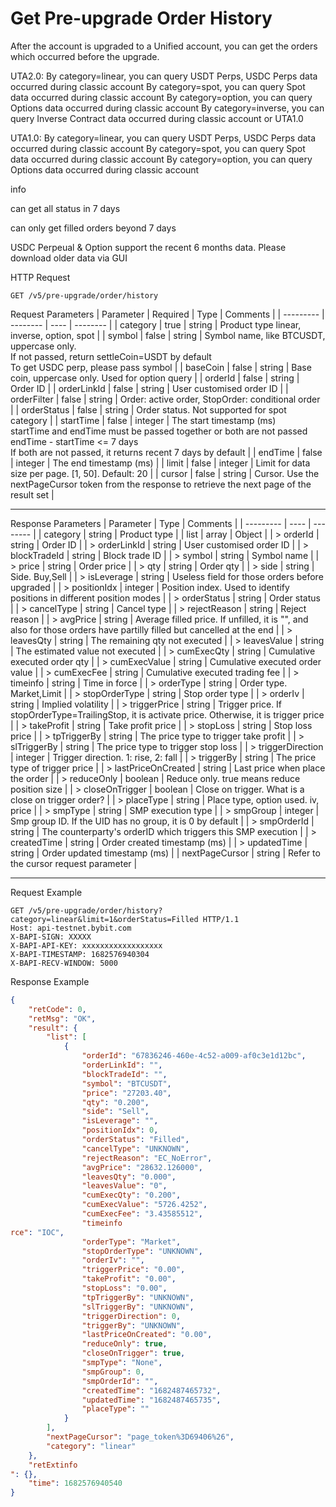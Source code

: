 # Get Pre-upgrade Order History
After the account is upgraded to a Unified account, you can get the orders which occurred before the upgrade.

UTA2.0:
By category=linear, you can query USDT Perps, USDC Perps data occurred during classic account
By category=spot, you can query Spot data occurred during classic account
By category=option, you can query Options data occurred during classic account
By category=inverse, you can query Inverse Contract data occurred during classic account or UTA1.0

UTA1.0:
By category=linear, you can query USDT Perps, USDC Perps data occurred during classic account
By category=spot, you can query Spot data occurred during classic account
By category=option, you can query Options data occurred during classic account

info

can get all status in 7 days

can only get filled orders beyond 7 days

USDC Perpeual & Option support the recent 6 months data. Please download older data via GUI

HTTP Request
```http
GET /v5/pre-upgrade/order/history
```

Request Parameters
| Parameter | Required | Type | Comments |
| --------- | -------- | ---- | -------- |
| category | true | string | Product type linear, inverse, option, spot |
| symbol | false | string | Symbol name, like BTCUSDT, uppercase only. <br> If not passed, return settleCoin=USDT by default<br> To get USDC perp, please pass symbol |
| baseCoin | false | string | Base coin, uppercase only. Used for option query |
| orderId | false | string | Order ID |
| orderLinkId | false | string | User customised order ID |
| orderFilter | false | string | Order: active order, StopOrder: conditional order |
| orderStatus | false | string | Order status. Not supported for spot category |
| startTime | false | integer | The start timestamp (ms) <br> startTime and endTime must be passed together or both are not passed <br> endTime - startTime <= 7 days <br> If both are not passed, it returns recent 7 days by default |
| endTime | false | integer | The end timestamp (ms) |
| limit | false | integer | Limit for data size per page. [1, 50]. Default: 20 |
| cursor | false | string | Cursor. Use the nextPageCursor token from the response to retrieve the next page of the result set |

---


Response Parameters
| Parameter | Type | Comments |
| --------- | ---- | -------- |
| category | string | Product type |
| list | array | Object |
| > orderId | string | Order ID |
| > orderLinkId | string | User customised order ID |
| > blockTradeId | string | Block trade ID |
| > symbol | string | Symbol name |
| > price | string | Order price |
| > qty | string | Order qty |
| > side | string | Side. Buy,Sell |
| > isLeverage | string | Useless field for those orders before upgraded |
| > positionIdx | integer | Position index. Used to identify positions in different position modes |
| > orderStatus | string | Order status |
| > cancelType | string | Cancel type |
| > rejectReason | string | Reject reason |
| > avgPrice | string | Average filled price. If unfilled, it is "", and also for those orders have partilly filled but cancelled at the end |
| > leavesQty | string | The remaining qty not executed |
| > leavesValue | string | The estimated value not executed |
| > cumExecQty | string | Cumulative executed order qty |
| > cumExecValue | string | Cumulative executed order value |
| > cumExecFee | string | Cumulative executed trading fee |
| > timeinfo | string | Time in force |
| > orderType | string | Order type. Market,Limit |
| > stopOrderType | string | Stop order type |
| > orderIv | string | Implied volatility |
| > triggerPrice | string | Trigger price. If stopOrderType=TrailingStop, it is activate price. Otherwise, it is trigger price |
| > takeProfit | string | Take profit price |
| > stopLoss | string | Stop loss price |
| > tpTriggerBy | string | The price type to trigger take profit |
| > slTriggerBy | string | The price type to trigger stop loss |
| > triggerDirection | integer | Trigger direction. 1: rise, 2: fall |
| > triggerBy | string | The price type of trigger price |
| > lastPriceOnCreated | string | Last price when place the order |
| > reduceOnly | boolean | Reduce only. true means reduce position size |
| > closeOnTrigger | boolean | Close on trigger. What is a close on trigger order? |
| > placeType | string | Place type, option used. iv, price |
| > smpType | string | SMP execution type |
| > smpGroup | integer | Smp group ID. If the UID has no group, it is 0 by default |
| > smpOrderId | string | The counterparty's orderID which triggers this SMP execution |
| > createdTime | string | Order created timestamp (ms) |
| > updatedTime | string | Order updated timestamp (ms) |
| nextPageCursor | string | Refer to the cursor request parameter |

---

Request Example
```http
GET /v5/pre-upgrade/order/history?category=linear&limit=1&orderStatus=Filled HTTP/1.1
Host: api-testnet.bybit.com
X-BAPI-SIGN: XXXXX
X-BAPI-API-KEY: xxxxxxxxxxxxxxxxxx
X-BAPI-TIMESTAMP: 1682576940304
X-BAPI-RECV-WINDOW: 5000
```

Response Example
```json
{
    "retCode": 0,
    "retMsg": "OK",
    "result": {
        "list": [
            {
                "orderId": "67836246-460e-4c52-a009-af0c3e1d12bc",
                "orderLinkId": "",
                "blockTradeId": "",
                "symbol": "BTCUSDT",
                "price": "27203.40",
                "qty": "0.200",
                "side": "Sell",
                "isLeverage": "",
                "positionIdx": 0,
                "orderStatus": "Filled",
                "cancelType": "UNKNOWN",
                "rejectReason": "EC_NoError",
                "avgPrice": "28632.126000",
                "leavesQty": "0.000",
                "leavesValue": "0",
                "cumExecQty": "0.200",
                "cumExecValue": "5726.4252",
                "cumExecFee": "3.43585512",
                "timeinfo
rce": "IOC",
                "orderType": "Market",
                "stopOrderType": "UNKNOWN",
                "orderIv": "",
                "triggerPrice": "0.00",
                "takeProfit": "0.00",
                "stopLoss": "0.00",
                "tpTriggerBy": "UNKNOWN",
                "slTriggerBy": "UNKNOWN",
                "triggerDirection": 0,
                "triggerBy": "UNKNOWN",
                "lastPriceOnCreated": "0.00",
                "reduceOnly": true,
                "closeOnTrigger": true,
                "smpType": "None",
                "smpGroup": 0,
                "smpOrderId": "",
                "createdTime": "1682487465732",
                "updatedTime": "1682487465735",
                "placeType": ""
            }
        ],
        "nextPageCursor": "page_token%3D69406%26",
        "category": "linear"
    },
    "retExtinfo
": {},
    "time": 1682576940540
}
```

